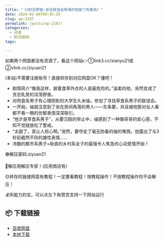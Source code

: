 ```yaml
---
title: "《3秒后野兽~坐在联谊会角落的他是个肉食系》"
date: 2024-02-04T09:45:29
slug: wp-2167
permalink: /posts/wp-2167/
categories:
  - 动漫
  - BG泡面档
tags:

---
```


如果两个网盘都没有资源了，看这个网站👉①link3.cc/xianyu21或②vlink.cc/ziyuan21

(本站)不需要注册账号！直接转存到对应网盘OK？懂吧！

*   剧情简介“像我这样，披着食草外衣的人是最危险的。”温柔的他，突然变成了贪恋乳房的淫荡野兽。
*   对肉食系男子有心理阴影的大学生久米䌷，参加了寻找草食系男子的联谊会。
*   一开始，䌷就注意到了坐在房间角落的男人——东条要，并且被他那对女人看都不看一眼的忧郁表情深深吸引。
*   “他才是草食系男子”，从要沉稳的举止中，䌷感到了一种像哥哥的安心感，不知不觉就放松了警戒。
*   “太甜了，真让人担心啊。”突然，要夺走了毫无防备的䌷的嘴唇。他露出了与3秒前截然不同的雄性表情……
*   冷酷的都市系男子×耿直的乡村系女子的最强令人焦急的心动爱情开始！

🟢解压密码:ziyuan21

🔵解压用解压专家！(应用商店有)

🟡转存的链接网盘有教程！一定要看教程！按教程操作！不按教程操作你不会解压！

💰🈶能力的宝，可以点左下角赞赏支持一下网站运行

## 📦 下载链接
- [百度网盘](https://blziyuan21.com/pay-download/2167?key=07baf2be73&down_id=0)
- [本地下载](https://blziyuan21.com/pay-download/2167?key=07baf2be73&down_id=1)

